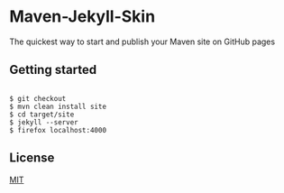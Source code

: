 # Maven-Jekyll-Skin

The quickest way to start and publish your Maven site on GitHub pages

## Getting started

~~~

$ git checkout 
$ mvn clean install site
$ cd target/site
$ jekyll --server
$ firefox localhost:4000

~~~

## License

[MIT](http://opensource.org/licenses/MIT)
